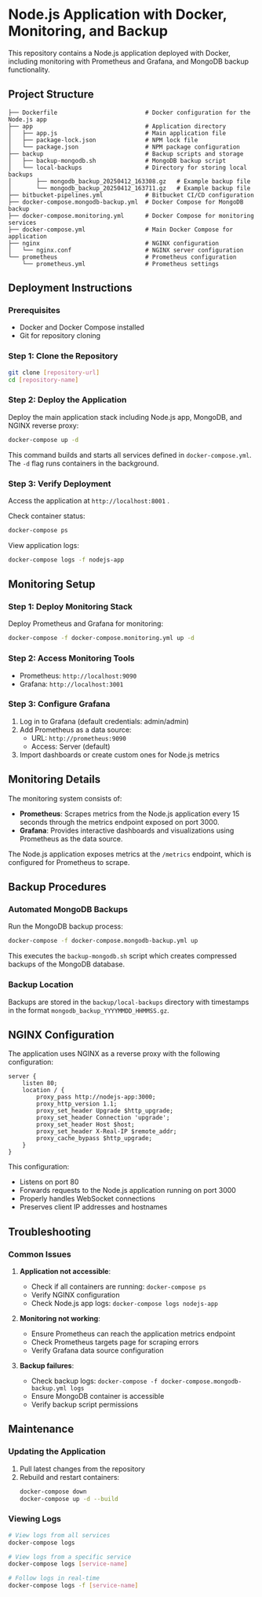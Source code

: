 # Node.js Application with Docker, Monitoring, and Backup

This repository contains a Node.js application deployed with Docker, including monitoring with Prometheus and Grafana, and MongoDB backup functionality.

## Project Structure

```
├── Dockerfile                         # Docker configuration for the Node.js app
├── app                                # Application directory
│   ├── app.js                         # Main application file
│   ├── package-lock.json              # NPM lock file
│   └── package.json                   # NPM package configuration
├── backup                             # Backup scripts and storage
│   ├── backup-mongodb.sh              # MongoDB backup script
│   └── local-backups                  # Directory for storing local backups
│       ├── mongodb_backup_20250412_163308.gz   # Example backup file
│       └── mongodb_backup_20250412_163711.gz   # Example backup file
├── bitbucket-pipelines.yml            # Bitbucket CI/CD configuration
├── docker-compose.mongodb-backup.yml  # Docker Compose for MongoDB backup
├── docker-compose.monitoring.yml      # Docker Compose for monitoring services
├── docker-compose.yml                 # Main Docker Compose for application
├── nginx                              # NGINX configuration
│   └── nginx.conf                     # NGINX server configuration
└── prometheus                         # Prometheus configuration
    └── prometheus.yml                 # Prometheus settings
```

## Deployment Instructions

### Prerequisites

- Docker and Docker Compose installed
- Git for repository cloning

### Step 1: Clone the Repository

```bash
git clone [repository-url]
cd [repository-name]
```

### Step 2: Deploy the Application

Deploy the main application stack including Node.js app, MongoDB, and NGINX reverse proxy:

```bash
docker-compose up -d
```

This command builds and starts all services defined in `docker-compose.yml`. The `-d` flag runs containers in the background.

### Step 3: Verify Deployment

Access the application at `http://localhost:8001` .

Check container status:

```bash
docker-compose ps
```

View application logs:

```bash
docker-compose logs -f nodejs-app
```

## Monitoring Setup

### Step 1: Deploy Monitoring Stack

Deploy Prometheus and Grafana for monitoring:

```bash
docker-compose -f docker-compose.monitoring.yml up -d
```

### Step 2: Access Monitoring Tools

- Prometheus: `http://localhost:9090`
- Grafana: `http://localhost:3001`

### Step 3: Configure Grafana

1. Log in to Grafana (default credentials: admin/admin)
2. Add Prometheus as a data source:
   - URL: `http://prometheus:9090`
   - Access: Server (default)
3. Import dashboards or create custom ones for Node.js metrics

## Monitoring Details

The monitoring system consists of:

- **Prometheus**: Scrapes metrics from the Node.js application every 15 seconds through the metrics endpoint exposed on port 3000.
- **Grafana**: Provides interactive dashboards and visualizations using Prometheus as the data source.

The Node.js application exposes metrics at the `/metrics` endpoint, which is configured for Prometheus to scrape.

## Backup Procedures

### Automated MongoDB Backups

Run the MongoDB backup process:

```bash
docker-compose -f docker-compose.mongodb-backup.yml up
```

This executes the `backup-mongodb.sh` script which creates compressed backups of the MongoDB database.



### Backup Location

Backups are stored in the `backup/local-backups` directory with timestamps in the format `mongodb_backup_YYYYMMDD_HHMMSS.gz`.

## NGINX Configuration

The application uses NGINX as a reverse proxy with the following configuration:

```nginx
server {
    listen 80;
    location / {
        proxy_pass http://nodejs-app:3000;
        proxy_http_version 1.1;
        proxy_set_header Upgrade $http_upgrade;
        proxy_set_header Connection 'upgrade';
        proxy_set_header Host $host;
        proxy_set_header X-Real-IP $remote_addr;
        proxy_cache_bypass $http_upgrade;
    }
}
```

This configuration:
- Listens on port 80
- Forwards requests to the Node.js application running on port 3000
- Properly handles WebSocket connections
- Preserves client IP addresses and hostnames

## Troubleshooting

### Common Issues

1. **Application not accessible**:
   - Check if all containers are running: `docker-compose ps`
   - Verify NGINX configuration
   - Check Node.js app logs: `docker-compose logs nodejs-app`

2. **Monitoring not working**:
   - Ensure Prometheus can reach the application metrics endpoint
   - Check Prometheus targets page for scraping errors
   - Verify Grafana data source configuration

3. **Backup failures**:
   - Check backup logs: `docker-compose -f docker-compose.mongodb-backup.yml logs`
   - Ensure MongoDB container is accessible
   - Verify backup script permissions

## Maintenance

### Updating the Application

1. Pull latest changes from the repository
2. Rebuild and restart containers:
   ```bash
   docker-compose down
   docker-compose up -d --build
   ```

### Viewing Logs

```bash
# View logs from all services
docker-compose logs

# View logs from a specific service
docker-compose logs [service-name]

# Follow logs in real-time
docker-compose logs -f [service-name]
```


